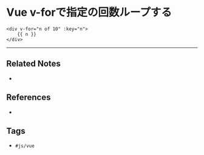 # Vue v-forで指定の回数ループする
```vue
<div v-for="n of 10" :key="n">
	{{ n }}
</div>
```



---
## Related Notes
- 

## References
- 

## Tags
- `#js/vue` 